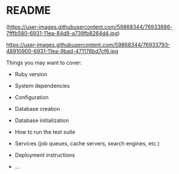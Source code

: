 # README
(https://user-images.githubusercontent.com/59868344/76933886-7fffb580-6931-11ea-84d8-a739fb8264d4.jpg)

<https://user-images.githubusercontent.com/59868344/76933793-48910900-6931-11ea-9bad-471176bd7cf6.jpg>




Things you may want to cover:

* Ruby version

* System dependencies

* Configuration

* Database creation

* Database initialization

* How to run the test suite

* Services (job queues, cache servers, search engines, etc.)

* Deployment instructions

* ...
